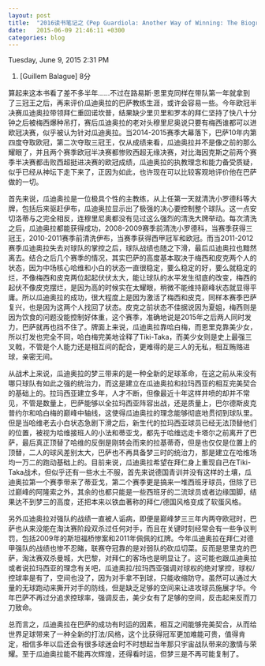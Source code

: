 ```yaml
---
layout: post
title:  "2016读书笔记之《Pep Guardiola: Another Way of Winning: The Biography》"
date:   2015-06-09 21:46:11 +0300
categories: blog
---
```

Tuesday, June 9, 2015 2:31 PM
1. [Guillem Balague] <Pep Guardiola: Another Way of Winning: The Biography>  8分

算起来这本书看了差不多半年……不过在路易斯·恩里克同样在带队第一年就拿到了三冠王之后，再来评价瓜迪奥拉的巴萨教练生涯，或许会容易一些。今年欧冠半决赛瓜迪奥拉带领拜仁重回诺坎普，结果缺少里贝里和罗本的拜仁坚持了快八十分钟之后被梅西爆种吊打，赛后瓜迪奥拉的老对头穆里尼奥说只要有梅西谁都可以进欧冠决赛，似乎被认为针对瓜迪奥拉。当2014-2015赛季大幕落下，巴萨10年内第四度夺取欧冠，第二次夺取三冠王，仅从成绩来看，瓜迪奥拉并不是像之前的那么耀眼了，并且两个赛季欧冠半决赛都惨败西超无缘决赛，对比海因克斯之前两个赛季半决赛都击败西超挺进决赛的欧冠成绩，瓜迪奥拉的执教理念和能力备受质疑，似乎已经从神坛下走下来了，正因为如此，也许现在可以比较客观地评价他在巴萨做的一切。

首先来说，瓜迪奥拉是一位极具个性的主教练，从上任第一天就清洗小罗德科等大牌，包括后来驱赶伊布，瓜迪奥拉显示出了极强的决心要控制整个球队。这一点安切洛蒂与之完全相反，连穆里尼奥都没有见过这么强烈的清洗大牌举动。每次清洗之后，瓜迪奥拉都能获得成功，2008-2009赛季前清洗小罗德科，当赛季获得三冠王，2010-2011赛季前清洗伊布，当赛季获得西甲冠军和欧冠。而当2011-2012赛季瓜迪奥拉失去对球队的掌控之后，球队战绩也随之下滑，最后瓜迪奥拉也黯然离去。结合之后几个赛季的情况，其实巴萨的高度基本取决于梅西和皮克两个人的状态，因为中场核心哈维和小白的状态一直很稳定，要么稳定的好，要么就稳定的烂，不像梅西和皮克两位起起伏伏太大，能让球队的水平发生彻底的改变，梅西的起伏不像皮克摆烂，是因为高的时候实在太耀眼，稍微不能维持巅峰状态就显得平庸。所以瓜迪奥拉的成功，很大程度上是因为激活了梅西和皮克，同样本赛季巴萨复兴，也是因为这两个人找回了状态。皮克之前状态不佳据说因为夏姐，梅西则是因为饮食的问题没能控制好体重，这个赛季，准确地说是2015年之后两人同时发力，巴萨就再也挡不住了。牌面上来说，瓜迪奥拉靠哈白梅，而恩里克靠美少女，所以打发也完全不同，哈白梅完美地诠释了Tiki-Taka，而美少女则是史上最强三叉戟，不管是个人能力还是相互间的配合，更难得的是三人的无私，相互贿赂进球，亲密无间。

从战术上来说，瓜迪奥拉的梦三带来的是一种全新的足球革命，在这之前从来没有哪只球队有如此之强的统治力，而这是建立在瓜迪奥拉和拉玛西亚的相互完美契合的基础上的。拉玛西亚建立多年，人才不断，但像最近十年这样井喷的却并不常见，不管是数量上，巴萨能够以全拉玛西亚阵容出战，还是质量上，巴尔德斯皮克普约尔和哈白梅的巅峰中轴线，这使得瓜迪奥拉的理念能够彻底地贯彻到球队里。但是当哈维老去小白状态急剧下滑之后，新生代的拉玛西亚球员已经无法顶替他们的位置，被视为哈维接班人的小法和蒂亚戈，都先于哈维远走卡塔尔之前离开了巴萨，最后真正顶替了哈维的反倒是刚转会而来的拉基蒂奇，但是也仅仅是位置上的顶替，二人的球风差别太大，巴萨也不再具备梦三时的统治力，那是建立在哈维场均一万二的跑动基础上的。目前来说，瓜迪奥拉希望在拜仁身上重现自己在Tiki-Taka战术，但似乎还有一些水土不服，首先来说德国青训并没有这样的土壤，瓜迪奥拉第一个赛季带来了蒂亚戈，第二个赛季更是搞来一堆西班牙球员，但除了已过巅峰的阿隆索之外，其余的也都只能是一些西班牙的二流球员或者边缘国脚，结果达不到梦三的高度，还把本来以铁血著称的拜仁/德国风格变成了软蛋风格。

另外瓜迪奥拉对强队的战绩一直被人诟病，即便是巅峰梦三三年内两夺欧冠时，巴萨也从来没能在淘汰赛阶段双杀过任何对手，而且在关键时刻经常会有一些争议判罚，包括2009年的斯坦福桥惨案和2011年佩佩的红牌。今年瓜迪奥拉在拜仁对德甲强队的战绩也惨不忍睹，联赛夺冠靠的是对弱队的砍瓜切菜。反而是恩里克的巴萨，淘汰赛双杀曼城，大巴黎，对拜仁的客场也是明显让了。这可能也跟瓜迪奥拉或者说拉玛西亚的理念有关吧，瓜迪奥拉/拉玛西亚强调对球权的绝对掌控，球权/控球率是有了，空间也没了，因为对手拿不到球，只能收缩防守。虽然可以通过大量的无球跑动来撕开对手的防线，但是缺乏足够的空间来让进攻球员施展才华。今年巴萨不再过分追求控球率，强调反击，美少女有了足够的空间，反击起来反而刀刀致命。

总而言之，瓜迪奥拉在巴萨的成功有时运的因素，相互之间能够完美契合，从而给世界足球带来了一种全新的打法/风格，这个比获得冠军更加难能可贵，值得肯定，相信多年以后还会有很多球迷会时不时想起当年那只宇宙战队带来的激情与荣耀。至于瓜迪奥拉能不能再次辉煌，还得看时运，但梦三是不再可能复制了。
